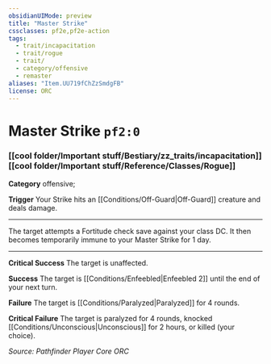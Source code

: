 ```yaml
---
obsidianUIMode: preview
title: "Master Strike"
cssclasses: pf2e,pf2e-action
tags:
  - trait/incapacitation
  - trait/rogue
  - trait/
  - category/offensive
  - remaster
aliases: "Item.UU719fChZzSmdgFB"
license: ORC
---
```

# Master Strike `pf2:0`

### [[cool folder/Important stuff/Bestiary/zz_traits/incapacitation]][[cool folder/Important stuff/Reference/Classes/Rogue]]

**Category** offensive; 




**Trigger** Your Strike hits an [[Conditions/Off-Guard|Off-Guard]] creature and deals damage.

* * *

The target attempts a Fortitude check save against your class DC. It then becomes temporarily immune to your Master Strike for 1 day.

* * *

**Critical Success** The target is unaffected.

**Success** The target is [[Conditions/Enfeebled|Enfeebled 2]] until the end of your next turn.

**Failure** The target is [[Conditions/Paralyzed|Paralyzed]] for 4 rounds.

**Critical Failure** The target is paralyzed for 4 rounds, knocked [[Conditions/Unconscious|Unconscious]] for 2 hours, or killed (your choice).

*Source: Pathfinder Player Core*
*ORC*